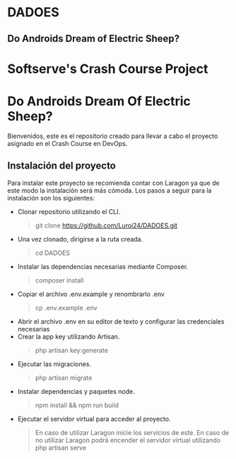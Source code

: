 # DADOES
## Do Androids Dream of Electric Sheep?
Softserve's Crash Course Project
=======
# Do Androids Dream Of Electric Sheep?
Bienvenidos, este es el repositorio creado para llevar a cabo el proyecto asignado en el Crash Course en DevOps.


## Instalación del proyecto

Para instalar este proyecto se recomienda contar con Laragon ya que de este modo la instalación será más cómoda.
Los pasos a seguir para la instalación son los siguientes:
- Clonar repositorio utilizando el CLI.
	> git clone https://github.com/Luroi24/DADOES.git
- Una vez clonado, dirigirse a la ruta creada.
	> cd DADOES
- Instalar las dependencias necesarias mediante Composer.
	> composer install
- Copiar el archivo .env.example y renombrarlo .env
	> cp .env.example .env
- Abrir el archivo .env en su editor de texto y configurar las credenciales necesarias
- Crear la app key utilizando Artisan.
	> php artisan key:generate
- Ejecutar las migraciones.
	> php artisan migrate
- Instalar dependencias y paquetes node.
	> npm install && npm run build
- Ejecutar el servidor virtual para acceder al proyecto.
	> En caso de utilizar Laragon inicie los servicios de este.
	> En caso de no utilizar Laragon podrá encender el servidor virtual utilizando php artisan serve
